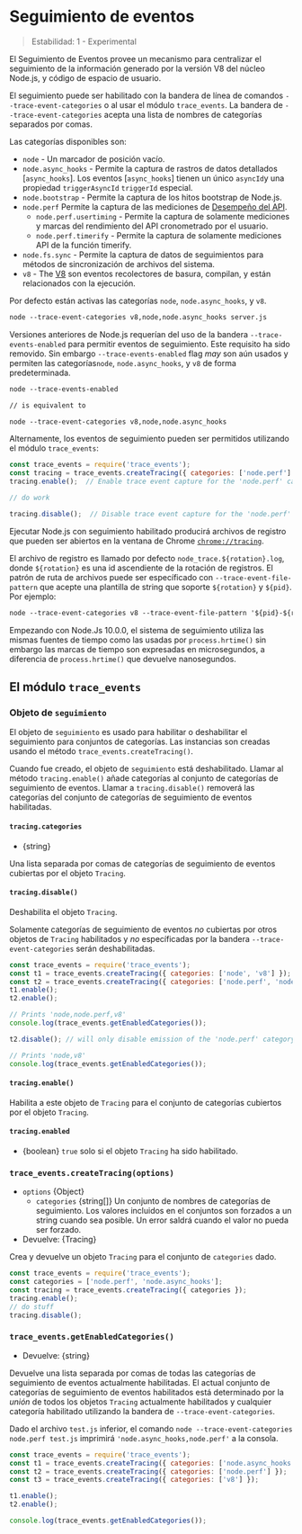 # Seguimiento de eventos

<!--introduced_in=v7.7.0-->

> Estabilidad: 1 - Experimental

El Seguimiento de Eventos provee un mecanismo para centralizar el seguimiento de la información generado por la versión V8 del núcleo Node.js, y código de espacio de usuario.

El seguimiento puede ser habilitado con la bandera de línea de comandos `--trace-event-categories` o al usar el módulo `trace_events`. La bandera de `--trace-event-categories` acepta una lista de nombres de categorías separados por comas.

Las categorías disponibles son:

* `node` - Un marcador de posición vacío.
* `node.async_hooks` - Permite la captura de rastros de datos detallados [`async_hooks`]. Los eventos [`async_hooks`] tienen un único `asyncId`y una propiedad `triggerAsyncId` `triggerId` especial.
* `node.bootstrap` - Permite la captura de los hitos bootstrap de Node.js.
* `node.perf` Permite la captura de las mediciones de [Desempeño del API](perf_hooks.html). 
  * `node.perf.usertiming` - Permite la captura de solamente mediciones y marcas del rendimiento del API cronometrado por el usuario.
  * `node.perf.timerify` - Permite la captura de solamente mediciones API de la función timerify.
* `node.fs.sync` - Permite la captura de datos de seguimientos para métodos de sincronización de archivos del sistema.
* `v8` - The [V8](v8.html) son eventos recolectores de basura, compilan, y están relacionados con la ejecución.

Por defecto están activas las categorías `node`, `node.async_hooks`, y `v8`.

```txt
node --trace-event-categories v8,node,node.async_hooks server.js
```

Versiones anteriores de Node.js requerían del uso de la bandera `--trace-events-enabled` para permitir eventos de seguimiento. Este requisito ha sido removido. Sin embargo `--trace-events-enabled` flag *may* son aún usados y permiten las categorías`node`, `node.async_hooks`, y `v8` de forma predeterminada.

```txt
node --trace-events-enabled

// is equivalent to

node --trace-event-categories v8,node,node.async_hooks
```

Alternamente, los eventos de seguimiento pueden ser permitidos utilizando el módulo `trace_events`:

```js
const trace_events = require('trace_events');
const tracing = trace_events.createTracing({ categories: ['node.perf'] });
tracing.enable();  // Enable trace event capture for the 'node.perf' category

// do work

tracing.disable();  // Disable trace event capture for the 'node.perf' category
```

Ejecutar Node.js con seguimiento habilitado producirá archivos de registro que pueden ser abiertos en la ventana de Chrome [`chrome://tracing`](https://www.chromium.org/developers/how-tos/trace-event-profiling-tool).

El archivo de registro es llamado por defecto `node_trace.${rotation}.log`, donde `${rotation}` es una id ascendiente de la rotación de registros. El patrón de ruta de archivos puede ser específicado con `--trace-event-file-pattern` que acepte una plantilla de string que soporte `${rotation}` y `${pid}`. Por ejemplo:

```txt
node --trace-event-categories v8 --trace-event-file-pattern '${pid}-${rotation}.log' server.js
```

Empezando con Node.Js 10.0.0, el sistema de seguimiento utiliza las mismas fuentes de tiempo como las usadas por `process.hrtime()` sin embargo las marcas de tiempo son expresadas en microsegundos, a diferencia de `process.hrtime()` que devuelve nanosegundos.

## El módulo `trace_events`

<!-- YAML
added: v10.0.0
-->

### Objeto de `seguimiento`

<!-- YAML
added: v10.0.0
-->

El objeto de `seguimiento` es usado para habilitar o deshabilitar el seguimiento para conjuntos de categorías. Las instancias son creadas usando el método `trace_events.createTracing()`.

Cuando fue creado, el objeto de `seguimiento` está deshabilitado. Llamar al método `tracing.enable()` añade categorías al conjunto de categorías de seguimiento de eventos. Llamar a `tracing.disable()` removerá las categorías del conjunto de categorías de seguimiento de eventos habilitadas.

#### `tracing.categories`

<!-- YAML
added: v10.0.0
-->

* {string}

Una lista separada por comas de categorías de seguimiento de eventos cubiertas por el objeto `Tracing`.

#### `tracing.disable()`

<!-- YAML
added: v10.0.0
-->

Deshabilita el objeto `Tracing`.

Solamente categorías de seguimiento de eventos *no* cubiertas por otros objetos de `Tracing` habilitados y *no* específicadas por la bandera `--trace-event-categories` serán deshabilitadas.

```js
const trace_events = require('trace_events');
const t1 = trace_events.createTracing({ categories: ['node', 'v8'] });
const t2 = trace_events.createTracing({ categories: ['node.perf', 'node'] });
t1.enable();
t2.enable();

// Prints 'node,node.perf,v8'
console.log(trace_events.getEnabledCategories());

t2.disable(); // will only disable emission of the 'node.perf' category

// Prints 'node,v8'
console.log(trace_events.getEnabledCategories());
```

#### `tracing.enable()`

<!-- YAML
added: v10.0.0
-->

Habilita a este objeto de `Tracing` para el conjunto de categorías cubiertos por el objeto `Tracing`.

#### `tracing.enabled`

<!-- YAML
added: v10.0.0
-->

* {boolean} `true` solo si el objeto `Tracing` ha sido habilitado.

### `trace_events.createTracing(options)`

<!-- YAML
added: v10.0.0
-->

* `options` {Object} 
  * `categories` {string[]} Un conjunto de nombres de categorías de seguimiento. Los valores incluidos en el conjuntos son forzados a un string cuando sea posible. Un error saldrá cuando el valor no pueda ser forzado.
* Devuelve: {Tracing}

Crea y devuelve un objeto `Tracing` para el conjunto de `categories` dado.

```js
const trace_events = require('trace_events');
const categories = ['node.perf', 'node.async_hooks'];
const tracing = trace_events.createTracing({ categories });
tracing.enable();
// do stuff
tracing.disable();
```

### `trace_events.getEnabledCategories()`

<!-- YAML
added: v10.0.0
-->

* Devuelve: {string}

Devuelve una lista separada por comas de todas las categorías de seguimiento de eventos actualmente habilitadas. El actual conjunto de categorías de seguimiento de eventos habilitados está determinado por la *unión* de todos los objetos `Tracing` actualmente habilitados y cualquier categoría habilitado utilizando la bandera de `--trace-event-categories`.

Dado el archivo `test.js` inferior, el comando `node --trace-event-categories node.perf test.js` imprimirá `'node.async_hooks,node.perf'` a la consola.

```js
const trace_events = require('trace_events');
const t1 = trace_events.createTracing({ categories: ['node.async_hooks'] });
const t2 = trace_events.createTracing({ categories: ['node.perf'] });
const t3 = trace_events.createTracing({ categories: ['v8'] });

t1.enable();
t2.enable();

console.log(trace_events.getEnabledCategories());
```
